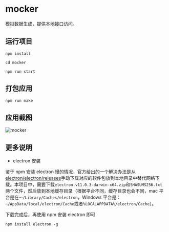 <!--
 * @Description: README
 * @Author: tkiddo
 * @Date: 2020-11-26 15:20:27
 * @LastEditors: tkiddo
 * @LastEditTime: 2020-12-07 10:13:51
-->

# mocker

模拟数据生成，提供本地接口访问。

## 运行项目

```shell
npm install

cd mocker

npm run start
```

## 打包应用

```shell
npm run make
```

## 应用截图

![mocker](https://github.com/tkiddo/mocker/tree/main/assets/shortcut/mocker.png)

## 更多说明

- electron 安装

鉴于 npm 安装 electron 慢的情况，官方给出的一个解决办法是从[electron/electron/releases](https://github.com/electron/electron/releases)手动下载对应的软件包放到本地目录中替代网络下载。本项目中，需要下载`electron-v11.0.3-darwin-x64.zip`和`SHASUMS256.txt`两个文件，然后放到本地缓存目录（根据平台不同，缓存目录也会不同，mac 平台是在`～/Library/Caches/electron`，Windows 平台是：`~/AppData/local/electron/Cache`或者`%LOCALAPPDATA%/electron/Cache`）。

下载完成后，再使用 npm 安装 electron 即可

```shell
npm install electron -g
```
